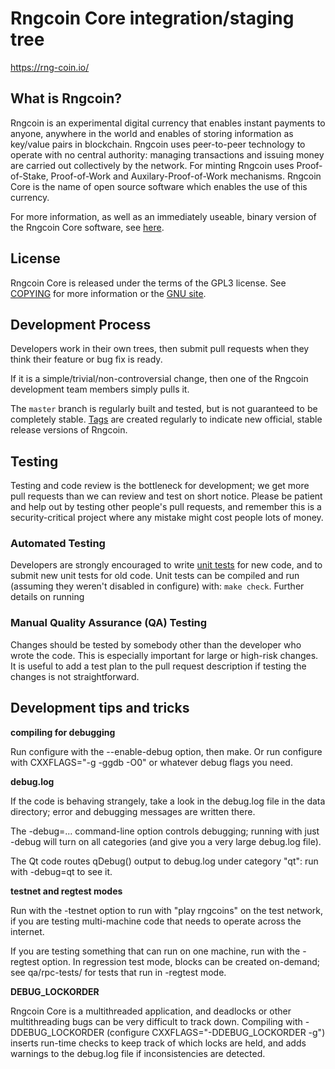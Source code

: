 Rngcoin Core integration/staging tree
=====================================

https://rng-coin.io/

What is Rngcoin?
----------------

Rngcoin is an experimental digital currency that enables instant payments to
anyone, anywhere in the world and enables of storing information as key/value pairs
in blockchain. Rngcoin uses peer-to-peer technology to operate
with no central authority: managing transactions and issuing money are carried
out collectively by the network. For minting Rngcoin uses Proof-of-Stake,
Proof-of-Work and Auxilary-Proof-of-Work mechanisms. Rngcoin Core is the name of
open source software which enables the use of this currency.

For more information, as well as an immediately useable, binary version of
the Rngcoin Core software, see [here](https://rng-coin.io/).

License
-------

Rngcoin Core is released under the terms of the GPL3 license. See [COPYING](COPYING) for more
information or the [GNU site](http://www.gnu.org/licenses/gpl.html).

Development Process
-------------------

Developers work in their own trees, then submit pull requests when they think
their feature or bug fix is ready.

If it is a simple/trivial/non-controversial change, then one of the Rngcoin
development team members simply pulls it.


The `master` branch is regularly built and tested, but is not guaranteed to be
completely stable. [Tags](https://github.com/rngcoin-project/rngcoin/releases) are created
regularly to indicate new official, stable release versions of Rngcoin.

Testing
-------

Testing and code review is the bottleneck for development; we get more pull
requests than we can review and test on short notice. Please be patient and help out by testing
other people's pull requests, and remember this is a security-critical project where any mistake might cost people
lots of money.

### Automated Testing

Developers are strongly encouraged to write [unit tests](src/test/README.md) for new code, and to
submit new unit tests for old code. Unit tests can be compiled and run
(assuming they weren't disabled in configure) with: `make check`. Further details on running

### Manual Quality Assurance (QA) Testing

Changes should be tested by somebody other than the developer who wrote the
code. This is especially important for large or high-risk changes. It is useful
to add a test plan to the pull request description if testing the changes is
not straightforward.

Development tips and tricks
---------------------------

**compiling for debugging**

Run configure with the --enable-debug option, then make. Or run configure with
CXXFLAGS="-g -ggdb -O0" or whatever debug flags you need.

**debug.log**

If the code is behaving strangely, take a look in the debug.log file in the data directory;
error and debugging messages are written there.

The -debug=... command-line option controls debugging; running with just -debug will turn
on all categories (and give you a very large debug.log file).

The Qt code routes qDebug() output to debug.log under category "qt": run with -debug=qt
to see it.

**testnet and regtest modes**

Run with the -testnet option to run with "play rngcoins" on the test network, if you
are testing multi-machine code that needs to operate across the internet.

If you are testing something that can run on one machine, run with the -regtest option.
In regression test mode, blocks can be created on-demand; see qa/rpc-tests/ for tests
that run in -regtest mode.

**DEBUG_LOCKORDER**

Rngcoin Core is a multithreaded application, and deadlocks or other multithreading bugs
can be very difficult to track down. Compiling with -DDEBUG_LOCKORDER (configure
CXXFLAGS="-DDEBUG_LOCKORDER -g") inserts run-time checks to keep track of which locks
are held, and adds warnings to the debug.log file if inconsistencies are detected.
